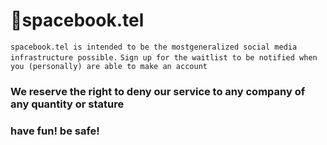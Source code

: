 # 🚀spacebook.tel

```spacebook.tel is intended to be the mostgeneralized social media infrastructure possible.```
```Sign up for the waitlist to be notified when you (personally) are able to make an account```
### We reserve the right to deny our service to any company of any quantity or stature
### have fun! be safe!
